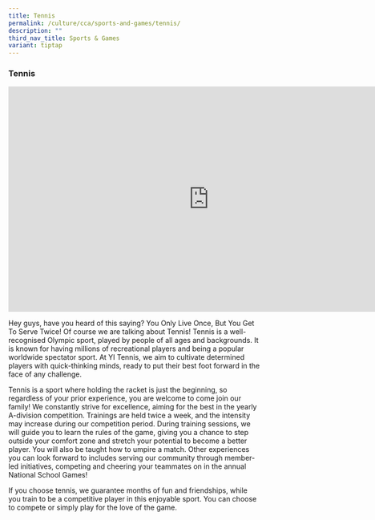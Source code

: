 ```yaml
---
title: Tennis
permalink: /culture/cca/sports-and-games/tennis/
description: ""
third_nav_title: Sports & Games
variant: tiptap
---
```

<h3><strong>Tennis</strong></h3>
<div class="iframe-wrapper">
<iframe height="450" width="800" allowfullscreen="true" frameborder="0" src="https://www.youtube.com/embed/559IkTtFBvc"></iframe>
</div>
<p>Hey guys, have you heard of this saying? You Only Live Once, But You Get
To Serve Twice! Of course we are talking about Tennis! Tennis is a well-recognised
Olympic sport, played by people of all ages and backgrounds. It is known
for having millions of recreational players and being a popular worldwide
spectator sport. At YI Tennis, we aim to cultivate determined players with
quick-thinking minds, ready to put their best foot forward in the face
of any challenge.</p>
<p>Tennis is a sport where holding the racket is just the beginning, so regardless
of your prior experience, you are welcome to come join our family! We constantly
strive for excellence, aiming for the best in the yearly A-division competition.
Trainings are held twice a week, and the intensity may increase during
our competition period. During training sessions, we will guide you to
learn the rules of the game, giving you a chance to step outside your comfort
zone and stretch your potential to become a better player. You will also
be taught how to umpire a match. Other experiences you can look forward
to includes serving our community through member-led initiatives, competing
and cheering your teammates on in the annual National School Games!</p>
<p>If you choose tennis, we guarantee months of fun and friendships, while
you train to be a competitive player in this enjoyable sport. You can choose
to compete or simply play for the love of the game.</p>